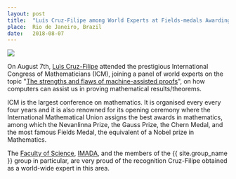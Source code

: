 ```yaml
---
layout: post
title:  "Luís Cruz-Filipe among World Experts at Fields-medals Awarding Mathematics Congress"
place:  Rio de Janeiro, Brazil
date:   2018-08-07
---
```

<img class="img-fluid mx-auto d-block" src="/images/posts/luis_icm.jpg">

On August 7th, [Luìs Cruz-Filipe](/people.html#lcf) attended the prestigious International Congress of Mathematicians (ICM), joining a panel of world experts on the topic "[The strengths and flaws of machine-assisted proofs](http://www.icm2018.org/wp/2018/08/07/the-strengths-and-flaws-of-machine-assisted-proofs/)", on how computers can assist us in proving mathematical results/theorems. 

ICM is the largest conference on mathematics. It is organised every every four years and it is also renowned for its opening ceremony where the International Mathematical Union assigns the best awards in mathematics, among which the Nevanlinna Prize, the Gauss Prize, the Chern Medal, and the most famous Fields Medal, the equivalent of a Nobel prize in Mathematics.

The [Faculty of Science](https://www.sdu.dk/en/Om_SDU/Fakulteterne/Naturvidenskab.aspx), [IMADA](https://www.sdu.dk/da/Om_SDU/Institutter_centre/Imada_matematik_og_datalogi), and the members of the {{ site.group_name }} group in particular, are very proud of the recognition Cruz-Filipe obtained as a world-wide expert in this area.